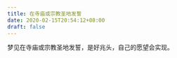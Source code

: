 ```yaml
---
title: 在寺庙或宗教圣地发誓
date: 2020-02-15T20:54:12+08:00
draft: false
---
```


梦见在寺庙或宗教圣地发誓，是好兆头，自己的愿望会实现。<br>

